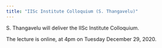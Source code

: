 ```yaml
---
title: "IISc Institute Colloquium (S. Thangavelu)"
---
```


S. Thangavelu will deliver the IISc Institute Colloquium.

The lecture is online, at 4pm on Tuesday December 29, 2020.

<embed src="{{site.baseurl}}/images/2020-12-29-IISc-Colloquium-Thangavelu.jpeg" width="1000px" height="1500px">
